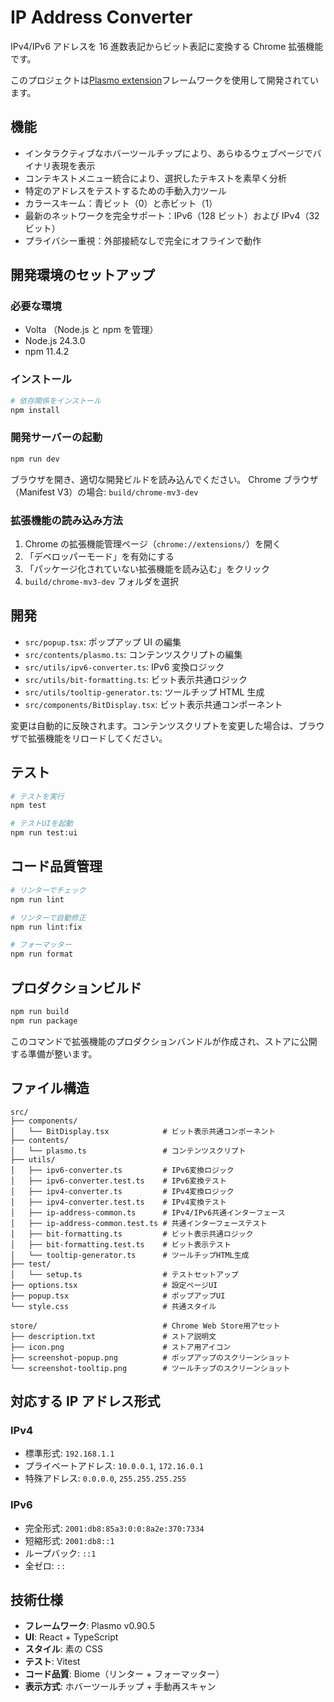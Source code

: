 # IP Address Converter

IPv4/IPv6 アドレスを 16 進数表記からビット表記に変換する Chrome 拡張機能です。

このプロジェクトは[Plasmo extension](https://docs.plasmo.com/)フレームワークを使用して開発されています。

## 機能

- インタラクティブなホバーツールチップにより、あらゆるウェブページでバイナリ表現を表示
- コンテキストメニュー統合により、選択したテキストを素早く分析
- 特定のアドレスをテストするための手動入力ツール
- カラースキーム：青ビット（0）と赤ビット（1）
- 最新のネットワークを完全サポート：IPv6（128 ビット）および IPv4（32 ビット）
- プライバシー重視：外部接続なしで完全にオフラインで動作

## 開発環境のセットアップ

### 必要な環境

- Volta （Node.js と npm を管理）
- Node.js 24.3.0
- npm 11.4.2

### インストール

```bash
# 依存関係をインストール
npm install
```

### 開発サーバーの起動

```bash
npm run dev
```

ブラウザを開き、適切な開発ビルドを読み込んでください。
Chrome ブラウザ（Manifest V3）の場合: `build/chrome-mv3-dev`

### 拡張機能の読み込み方法

1. Chrome の拡張機能管理ページ（`chrome://extensions/`）を開く
2. 「デベロッパーモード」を有効にする
3. 「パッケージ化されていない拡張機能を読み込む」をクリック
4. `build/chrome-mv3-dev` フォルダを選択

## 開発

- `src/popup.tsx`: ポップアップ UI の編集
- `src/contents/plasmo.ts`: コンテンツスクリプトの編集
- `src/utils/ipv6-converter.ts`: IPv6 変換ロジック
- `src/utils/bit-formatting.ts`: ビット表示共通ロジック
- `src/utils/tooltip-generator.ts`: ツールチップ HTML 生成
- `src/components/BitDisplay.tsx`: ビット表示共通コンポーネント

変更は自動的に反映されます。コンテンツスクリプトを変更した場合は、ブラウザで拡張機能をリロードしてください。

## テスト

```bash
# テストを実行
npm test

# テストUIを起動
npm run test:ui
```

## コード品質管理

```bash
# リンターでチェック
npm run lint

# リンターで自動修正
npm run lint:fix

# フォーマッター
npm run format
```

## プロダクションビルド

```bash
npm run build
npm run package
```

このコマンドで拡張機能のプロダクションバンドルが作成され、ストアに公開する準備が整います。

## ファイル構造

```
src/
├── components/
│   └── BitDisplay.tsx            # ビット表示共通コンポーネント
├── contents/
│   └── plasmo.ts                 # コンテンツスクリプト
├── utils/
│   ├── ipv6-converter.ts         # IPv6変換ロジック
│   ├── ipv6-converter.test.ts    # IPv6変換テスト
│   ├── ipv4-converter.ts         # IPv4変換ロジック
│   ├── ipv4-converter.test.ts    # IPv4変換テスト
│   ├── ip-address-common.ts      # IPv4/IPv6共通インターフェース
│   ├── ip-address-common.test.ts # 共通インターフェーステスト
│   ├── bit-formatting.ts         # ビット表示共通ロジック
│   ├── bit-formatting.test.ts    # ビット表示テスト
│   └── tooltip-generator.ts      # ツールチップHTML生成
├── test/
│   └── setup.ts                  # テストセットアップ
├── options.tsx                   # 設定ページUI
├── popup.tsx                     # ポップアップUI
└── style.css                     # 共通スタイル

store/                            # Chrome Web Store用アセット
├── description.txt               # ストア説明文
├── icon.png                      # ストア用アイコン
├── screenshot-popup.png          # ポップアップのスクリーンショット
└── screenshot-tooltip.png        # ツールチップのスクリーンショット
```

## 対応する IP アドレス形式

### IPv4

- 標準形式: `192.168.1.1`
- プライベートアドレス: `10.0.0.1`, `172.16.0.1`
- 特殊アドレス: `0.0.0.0`, `255.255.255.255`

### IPv6

- 完全形式: `2001:db8:85a3:0:0:8a2e:370:7334`
- 短縮形式: `2001:db8::1`
- ループバック: `::1`
- 全ゼロ: `::`

## 技術仕様

- **フレームワーク**: Plasmo v0.90.5
- **UI**: React + TypeScript
- **スタイル**: 素の CSS
- **テスト**: Vitest
- **コード品質**: Biome（リンター + フォーマッター）
- **表示方式**: ホバーツールチップ + 手動再スキャン
